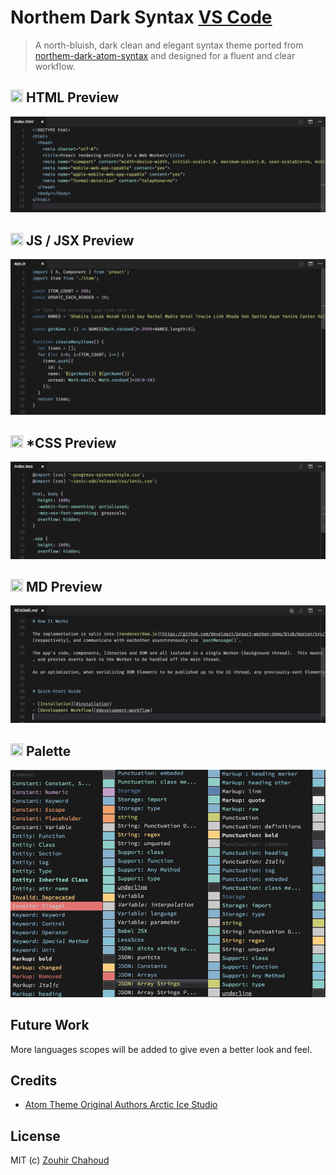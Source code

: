 # Northem Dark Syntax [VS Code](https://code.visualstudio.com/)
> A north-bluish, dark clean and elegant syntax theme ported from [northem-dark-atom-syntax](https://atom.io/themes/northem-dark-atom-syntax) and designed for a fluent and clear workflow.

## <img src='https://code.visualstudio.com/images/favicon.ico' width=20 height=20 /> HTML Preview
![HTML PREVIEW](https://github.com/zouhir/vscode-northem-dark-theme/blob/master/assets/html.png?raw=true)

## <img src='https://code.visualstudio.com/images/favicon.ico' width=20 height=20 /> JS / JSX Preview
![JS / JSX PREVIEW](https://github.com/zouhir/vscode-northem-dark-theme/blob/master/assets/js.png?raw=true)

## <img src='https://code.visualstudio.com/images/favicon.ico' width=20 height=20 /> *CSS Preview
![CSS PREVIEW](https://github.com/zouhir/vscode-northem-dark-theme/blob/master/assets/css.png?raw=true)

## <img src='https://code.visualstudio.com/images/favicon.ico' width=20 height=20 /> MD Preview
![MD PREVIEW](https://github.com/zouhir/vscode-northem-dark-theme/blob/master/assets/md.png?raw=true)

## <img src='https://code.visualstudio.com/images/favicon.ico' width=20 height=20 /> Palette
![Palette PREVIEW](https://github.com/zouhir/vscode-northem-dark-theme/blob/master/assets/palette.png?raw=true)

## Future Work
More languages scopes will be added to give even a better look and feel.

## Credits
* [Atom Theme Original Authors Arctic Ice Studio](https://github.com/arcticicestudio/northem-dark-atom-syntax)

## License
MIT (c) [Zouhir Chahoud](https://twitter.com/_zouhir)